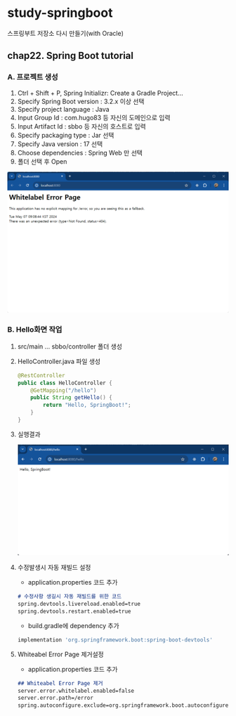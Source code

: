 # study-springboot
스프링부트 저장소 다시 만들기(with Oracle)

## chap22. Spring Boot tutorial

### A. 프로젝트 생성
1. Ctrl + Shift + P, Spring Initializr: Create a Gradle Project...
2. Specify Spring Boot version : 3.2.x 이상 선택
3. Specify project language : Java 
4. Input Group Id : com.hugo83 등 자신의 도메인으로 입력
5. Input Artifact Id : sbbo 등 자신의 호스트로 입력
6. Specify packaging type : Jar 선택
7. Specify Java version : 17 선택
8. Choose dependencies : Spring Web 만 선택
9. 폴더 선택 후 Open

<img src="https://raw.githubusercontent.com/hugoMGSung/study-springboot/main/images/sb0322.png" width="700">

### B. Hello화면 작업
1. src/main ... sbbo/controller 폴더 생성
2. HelloController.java 파일 생성

	```java
	@RestController
	public class HelloController {
		@GetMapping("/hello")
		public String getHello() {
			return "Hello, SpringBoot!";
		}
	}
	```
3. 실행결과

	<img src="https://raw.githubusercontent.com/hugoMGSung/study-springboot/main/images/sb0323.png" width="700">

4. 수정발생시 자동 재빌드 설정
	- application.properties 코드 추가

	```markdown
	# 수정사항 생길시 자동 재빌드를 위한 코드
	spring.devtools.livereload.enabled=true
	spring.devtools.restart.enabled=true
	```

	- build.gradle에 dependency 추가

	```gradle
	implementation 'org.springframework.boot:spring-boot-devtools'
	```

5. Whiteabel Error Page 제거설정
	- application.properties 코드 추가

	```markdown
	## Whiteabel Error Page 제거
	server.error.whitelabel.enabled=false
	server.error.path=/error
	spring.autoconfigure.exclude=org.springframework.boot.autoconfigure.web.ErrorMvcAutoConfiguration
	```
